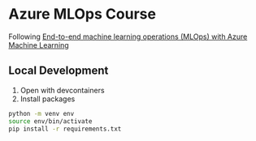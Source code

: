 # Azure MLOps Course

Following [End-to-end machine learning operations (MLOps) with Azure Machine Learning](https://learn.microsoft.com/en-us/training/paths/build-first-machine-operations-workflow/)

## Local Development

1. Open with devcontainers
2. Install packages

```bash
python -m venv env
source env/bin/activate
pip install -r requirements.txt
```
